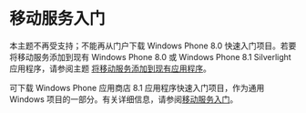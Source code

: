 <properties pageTitle="针对 Windows Phone 应用程序的 Azure 移动服务入门" metaKeywords="" description="请按照本教程使用 Azure 移动服务进行 Windows Phone 开发。 " metaCanonical="" services="" documentationCenter="Mobile" title="移动服务入门" authors="glenga" solutions="" manager="" editor="" />
<tags ms.service=""
    ms.date="11/22/2014"
    wacn.date=""
    />

# <a name="getting-started"> </a>移动服务入门

本主题不再受支持；不能再从门户下载 Windows Phone 8.0 快速入门项目。若要将移动服务添加到现有 Windows Phone 8.0 或 Windows Phone 8.1 Silverlight 应用程序，请参阅主题 [将移动服务添加到现有应用程序](/zh-cn/documentation/articles/mobile-services-windows-phone-get-started-data/)。 

可下载 Windows Phone 应用商店 8.1 应用程序快速入门项目，作为通用 Windows 项目的一部分。有关详细信息，请参阅[移动服务入门](/zh-cn/documentation/articles/mobile-services-javascript-backend-windows-store-dotnet-get-started/)。 
